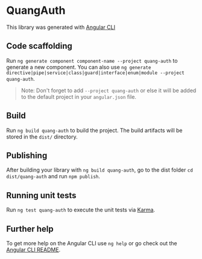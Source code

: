 # QuangAuth

This library was generated with [Angular CLI](https://github.com/angular/angular-cli) 

## Code scaffolding

Run `ng generate component component-name --project quang-auth` to generate a new component. You can also use `ng generate directive|pipe|service|class|guard|interface|enum|module --project quang-auth`.
> Note: Don't forget to add `--project quang-auth` or else it will be added to the default project in your `angular.json` file. 

## Build

Run `ng build quang-auth` to build the project. The build artifacts will be stored in the `dist/` directory.

## Publishing

After building your library with `ng build quang-auth`, go to the dist folder `cd dist/quang-auth` and run `npm publish`.

## Running unit tests

Run `ng test quang-auth` to execute the unit tests via [Karma](https://karma-runner.github.io).

## Further help

To get more help on the Angular CLI use `ng help` or go check out the [Angular CLI README](https://github.com/angular/angular-cli/blob/master/README.md).
